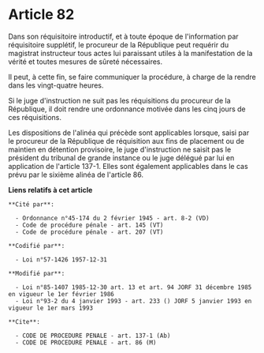 # Article 82

Dans son réquisitoire introductif, et à toute époque de l'information par réquisitoire supplétif, le procureur de la
République peut requérir du magistrat instructeur tous actes lui paraissant utiles à la manifestation de la vérité et toutes
mesures de sûreté nécessaires.

Il peut, à cette fin, se faire communiquer la procédure, à charge de la rendre dans les vingt-quatre heures.

Si le juge d'instruction ne suit pas les réquisitions du procureur de la République, il doit rendre une ordonnance motivée
dans les cinq jours de ces réquisitions.

Les dispositions de l'alinéa qui précède sont applicables lorsque, saisi par le procureur de la République de réquisition aux
fins de placement ou de maintien en détention provisoire, le juge d'instruction ne saisit pas le président du tribunal de
grande instance ou le juge délégué par lui en application de l'article 137-1. Elles sont également applicables dans le cas
prévu par le sixième alinéa de l'article 86.

**Liens relatifs à cet article**

	**Cité par**:

	  - Ordonnance n°45-174 du 2 février 1945 - art. 8-2 (VD)
	  - Code de procédure pénale - art. 145 (VT)
	  - Code de procédure pénale - art. 207 (VT)

	**Codifié par**:

	  - Loi n°57-1426 1957-12-31

	**Modifié par**:

	  - Loi n°85-1407 1985-12-30 art. 13 et art. 94 JORF 31 décembre 1985 en vigueur le 1er février 1986
	  - Loi n°93-2 du 4 janvier 1993 - art. 233 () JORF 5 janvier 1993 en vigueur le 1er mars 1993

	**Cite**:

	  - CODE DE PROCEDURE PENALE - art. 137-1 (Ab)
	  - CODE DE PROCEDURE PENALE - art. 86 (M)
